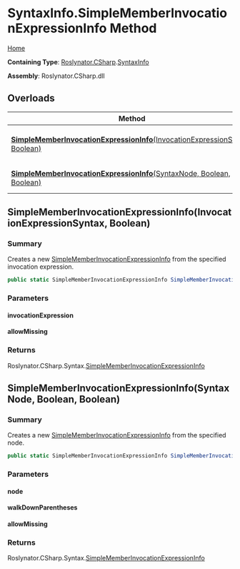 # SyntaxInfo\.SimpleMemberInvocationExpressionInfo Method

[Home](../../../../README.md)

**Containing Type**: [Roslynator.CSharp](../../README.md)\.[SyntaxInfo](../README.md)

**Assembly**: Roslynator\.CSharp\.dll

## Overloads

| Method | Summary |
| ------ | ------- |
| [**SimpleMemberInvocationExpressionInfo**(InvocationExpressionSyntax, Boolean)](#Roslynator_CSharp_SyntaxInfo_SimpleMemberInvocationExpressionInfo_Microsoft_CodeAnalysis_CSharp_Syntax_InvocationExpressionSyntax_System_Boolean_) | Creates a new [SimpleMemberInvocationExpressionInfo](../../Syntax/SimpleMemberInvocationExpressionInfo/README.md) from the specified invocation expression\. |
| [**SimpleMemberInvocationExpressionInfo**(SyntaxNode, Boolean, Boolean)](#Roslynator_CSharp_SyntaxInfo_SimpleMemberInvocationExpressionInfo_Microsoft_CodeAnalysis_SyntaxNode_System_Boolean_System_Boolean_) | Creates a new [SimpleMemberInvocationExpressionInfo](../../Syntax/SimpleMemberInvocationExpressionInfo/README.md) from the specified node\. |

## SimpleMemberInvocationExpressionInfo\(InvocationExpressionSyntax, Boolean\)<a name="Roslynator_CSharp_SyntaxInfo_SimpleMemberInvocationExpressionInfo_Microsoft_CodeAnalysis_CSharp_Syntax_InvocationExpressionSyntax_System_Boolean_"></a>

### Summary

Creates a new [SimpleMemberInvocationExpressionInfo](../../Syntax/SimpleMemberInvocationExpressionInfo/README.md) from the specified invocation expression\.

```csharp
public static SimpleMemberInvocationExpressionInfo SimpleMemberInvocationExpressionInfo(InvocationExpressionSyntax invocationExpression, bool allowMissing = false)
```

### Parameters

#### invocationExpression

#### allowMissing

### Returns

Roslynator\.CSharp\.Syntax\.[SimpleMemberInvocationExpressionInfo](../../Syntax/SimpleMemberInvocationExpressionInfo/README.md)

## SimpleMemberInvocationExpressionInfo\(SyntaxNode, Boolean, Boolean\)<a name="Roslynator_CSharp_SyntaxInfo_SimpleMemberInvocationExpressionInfo_Microsoft_CodeAnalysis_SyntaxNode_System_Boolean_System_Boolean_"></a>

### Summary

Creates a new [SimpleMemberInvocationExpressionInfo](../../Syntax/SimpleMemberInvocationExpressionInfo/README.md) from the specified node\.

```csharp
public static SimpleMemberInvocationExpressionInfo SimpleMemberInvocationExpressionInfo(SyntaxNode node, bool walkDownParentheses = true, bool allowMissing = false)
```

### Parameters

#### node

#### walkDownParentheses

#### allowMissing

### Returns

Roslynator\.CSharp\.Syntax\.[SimpleMemberInvocationExpressionInfo](../../Syntax/SimpleMemberInvocationExpressionInfo/README.md)

